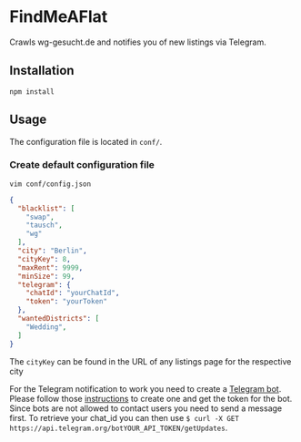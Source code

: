 # FindMeAFlat

Crawls wg-gesucht.de and notifies you of new listings via Telegram.

## Installation

```
npm install
```

## Usage

The configuration file is located in `conf/`.

### Create default configuration file

```
vim conf/config.json
```

```json
{
  "blacklist": [
    "swap",
    "tausch",
    "wg"
  ],
  "city": "Berlin",
  "cityKey": 8,
  "maxRent": 9999,
  "minSize": 99,
  "telegram": {
    "chatId": "yourChatId",
    "token": "yourToken"
  },
  "wantedDistricts": [
    "Wedding",
  ]
}
```

The `cityKey` can be found in the URL of any listings page for the respective
city

For the Telegram notification to work you need to create a [Telegram
bot](https://core.telegram.org/bots). Please follow those
[instructions](https://core.telegram.org/bots#botfather) to create  one and get
the token for the bot. Since bots are not allowed to contact users you need to
send a message first. To retrieve your chat_id you can then use `$ curl -X GET
https://api.telegram.org/botYOUR_API_TOKEN/getUpdates`.

